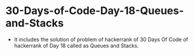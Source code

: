 # 30-Days-of-Code-Day-18-Queues-and-Stacks
- It includes the solution of problem of hackerrank of 30 Days Of Code of hackerrank of Day 18 called as Queues and Stacks.
